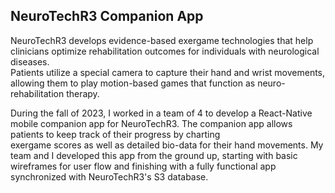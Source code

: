 ## NeuroTechR3 Companion App

NeuroTechR3 develops evidence-based exergame technologies that help clinicians optimize rehabilitation outcomes for individuals with neurological diseases.  
Patients utilize a special camera to capture their hand and wrist movements, allowing them to play motion-based games that function as neuro-rehabilitation therapy.  

During the fall of 2023, I worked in a team of 4 to develop a React-Native mobile companion app for NeuroTechR3. The companion app allows patients to keep track of their progress by charting  
exergame scores as well as detailed bio-data for their hand movements. My team and I developed this app from the ground up, starting with basic wireframes for user flow and finishing with a fully functional app  
synchronized with NeuroTechR3's S3 database.

